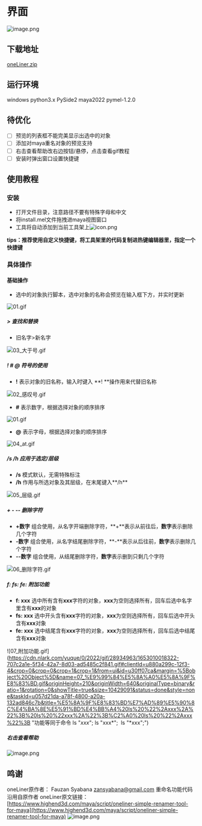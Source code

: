 # 界面

![image.png](https://cdn.nlark.com/yuque/0/2022/png/28934963/1652924727339-fd5a87b3-7ff0-479a-b8f0-bdee019d6b5a.png#clientId=u21dde9ea-4c25-4&crop=0&crop=0&crop=1&crop=1&from=paste&height=24&id=u36a25ec2&margin=%5Bobject%20Object%5D&name=image.png&originHeight=24&originWidth=304&originalType=binary&ratio=1&rotation=0&showTitle=true&size=3417&status=done&style=none&taskId=u95c71dcf-f8ca-44a7-8b1c-432434398a5&title=%E5%A6%82%E5%90%8D%E6%89%80%E7%A4%BA%EF%BC%8C%E5%8F%AA%E6%9C%89%E4%B8%80%E8%A1%8C%EF%BC%8C%E6%9E%81%E7%AE%80&width=304 "如名所示，只有一行，极简")

## 下载地址

[oneLiner.zip](https://anonfiles.com/r1eaf2icy5/oneLiner_zip)

## 运行环境

windows
python3.x PySide2
maya2022 pymel-1.2.0

## 待优化

- [ ] 预览的列表框不能完美显示出选中的对象
- [ ] 添加对maya重名对象的预览支持
- [ ] 右击查看帮助改右边按钮/悬停，点击查看gif教程
- [ ] 安装时弹出窗口设置快捷键

## 使用教程

### 安装

- 打开文件目录，注意路径不要有特殊字母和中文
- 将install.mel文件拖拽进maya视图窗口
- 工具将自动添加到当前工具架上![icon.png](https://cdn.nlark.com/yuque/0/2022/png/28934963/1653010332896-2226b603-0a3e-44b9-b9cf-58629d0f9813.png#clientId=u880a299c-12f3-4&crop=0.1291&crop=0.1353&crop=0.8733&crop=0.8794&from=ui&height=21&id=a8zvm&margin=%5Bobject%20Object%5D&name=icon.png&originHeight=64&originWidth=64&originalType=binary&ratio=1&rotation=0&showTitle=false&size=715&status=done&style=none&taskId=ufad57041-42ba-482c-b55f-0cc0aee778f&title=&width=21)

**tips：推荐使用自定义快捷键，将工具架里的代码复制进热键编辑器里，指定一个快捷键**

### 具体操作

#### 基础操作

- 选中的对象执行脚本，选中对象的名称会预览在输入框下方，并实时更新

![01.gif](https://cdn.nlark.com/yuque/0/2022/gif/28934963/1652965696936-170e7deb-b9ce-4860-b5ab-ac11d33fb44d.gif#clientId=u9a1d0959-bb3b-4&crop=0&crop=0&crop=1&crop=1&from=ui&id=u68d5d779&margin=%5Bobject%20Object%5D&name=01.gif&originHeight=208&originWidth=640&originalType=binary&ratio=1&rotation=0&showTitle=true&size=160565&status=done&style=none&taskId=u1f3a0f2f-7d97-4786-a0eb-2e00ca939c2&title=%E5%9C%A8%E8%BE%93%E5%85%A5%E6%A1%86%E5%86%85%E7%9B%B4%E6%8E%A5%E8%BE%93%E5%85%A5%E8%A6%81%E5%8F%98%E6%9B%B4%E7%9A%84%E5%90%8D%E5%AD%97%EF%BC%8C%E6%96%B0%E5%90%8D%E5%AD%97%E5%B0%86%E5%9C%A8%E8%BE%93%E5%85%A5%E6%A1%86%E4%B8%8B%E6%96%B9%E9%A2%84%E8%A7%88%EF%BC%8C%E5%9B%9E%E8%BD%A6%E6%89%A7%E8%A1%8C%E9%87%8D%E5%91%BD%E5%90%8D "在输入框内直接输入要变更的名字，新名字将在输入框下方预览，回车执行重命名")

##### > 查找和替换

- 旧名字>新名字

![03_大于号.gif](https://cdn.nlark.com/yuque/0/2022/gif/28934963/1653003300264-164117df-ba36-40a0-8be3-ac8637d2644d.gif#clientId=u880a299c-12f3-4&crop=0&crop=0&crop=1&crop=1&from=ui&id=bhGtc&margin=%5Bobject%20Object%5D&name=03_%E5%A4%A7%E4%BA%8E%E5%8F%B7.gif&originHeight=208&originWidth=640&originalType=binary&ratio=1&rotation=0&showTitle=true&size=189712&status=done&style=none&taskId=ud95e5457-5182-4afb-b17e-764cbae3da9&title=%E5%8F%AF%E4%B8%8E%20%40%20%23%20%E4%B8%80%E8%B5%B7%E4%BD%BF%E7%94%A8 "可与 @ # 一起使用")

##### ! # @ 符号的使用 

- **!** 表示对象的旧名称，输入时键入 **! **操作用来代替旧名称

![02_感叹号.gif](https://cdn.nlark.com/yuque/0/2022/gif/28934963/1653003515473-b1d7d283-ef3b-40e3-881a-79ab94811e6b.gif#clientId=u880a299c-12f3-4&crop=0&crop=0&crop=1&crop=1&from=ui&id=ud0fa7c37&margin=%5Bobject%20Object%5D&name=02_%E6%84%9F%E5%8F%B9%E5%8F%B7.gif&originHeight=208&originWidth=640&originalType=binary&ratio=1&rotation=0&showTitle=true&size=97036&status=done&style=none&taskId=u47d44f07-cf37-4f97-be4e-d8870f6fbc7&title=%E5%8F%AF%E4%BB%A5%E5%9C%A8%E8%BE%93%E5%85%A5%E6%96%87%E6%9C%AC%E7%9A%84%E4%BB%BB%E4%BD%95%E4%BD%8D%E7%BD%AE%EF%BC%8C%E5%8F%AF%E4%BB%A5%E5%A4%9A%E6%AC%A1%E4%BD%BF%E7%94%A8%E5%8F%AF%E4%B8%8E%20%23%20%40%20%E4%B8%80%E8%B5%B7%E4%BD%BF%E7%94%A8 "可以在输入文本的任何位置，可以多次使用可与 # @ 一起使用")

- **#** 表示数字，根据选择对象的顺序排序

![01.gif](https://cdn.nlark.com/yuque/0/2022/gif/28934963/1652965696936-170e7deb-b9ce-4860-b5ab-ac11d33fb44d.gif#clientId=u9a1d0959-bb3b-4&crop=0&crop=0&crop=1&crop=1&from=ui&id=E9Y7U&margin=%5Bobject%20Object%5D&name=01.gif&originHeight=208&originWidth=640&originalType=binary&ratio=1&rotation=0&showTitle=true&size=160565&status=done&style=none&taskId=u1f3a0f2f-7d97-4786-a0eb-2e00ca939c2&title=%E5%8F%AF%E4%BB%A5%E9%94%AE%E5%85%A5%E5%A4%9A%E4%B8%AA%E7%94%A8%E6%9D%A5%E8%A1%A8%E7%A4%BA%E5%A4%9A%E4%B8%AA%E6%95%B0%E5%AD%97%E5%8F%AF%E4%B8%8E%20%21%20%40%20%E4%B8%80%E8%B5%B7%E4%BD%BF%E7%94%A8 "可以键入多个用来表示多个数字可与 ! @ 一起使用")

- **@** 表示字母，根据选择对象的顺序排序

![04_at.gif](https://cdn.nlark.com/yuque/0/2022/gif/28934963/1653004847682-d35257fe-71c6-487a-8262-27d3a00ce3b7.gif#clientId=u880a299c-12f3-4&crop=0&crop=0&crop=1&crop=1&from=ui&id=ue4921293&margin=%5Bobject%20Object%5D&name=04_at.gif&originHeight=208&originWidth=640&originalType=binary&ratio=1&rotation=0&showTitle=true&size=76420&status=done&style=none&taskId=u4ad604c5-0a02-4a06-9937-90e75504248&title=%E5%8F%AA%E8%83%BD%E9%94%AE%E5%85%A5%E4%B8%80%E6%AC%A1%E5%8F%AF%E4%B8%8E%20%21%20%23%20%E4%B8%80%E8%B5%B7%E4%BD%BF%E7%94%A8 "只能键入一次可与 ! # 一起使用")

##### /s /h 应用于选定/层级

- **/s** 模式默认，无需特殊标注
- **/h** 作用与所选对象及其层级，在末尾键入**/h**

![05_层级.gif](https://cdn.nlark.com/yuque/0/2022/gif/28934963/1653009187963-981de756-5f9f-466e-a596-9e3582ddaf8f.gif#clientId=u880a299c-12f3-4&crop=0&crop=0&crop=1&crop=1&from=ui&id=u6418f12d&margin=%5Bobject%20Object%5D&name=05_%E5%B1%82%E7%BA%A7.gif&originHeight=208&originWidth=640&originalType=binary&ratio=1&rotation=0&showTitle=true&size=175756&status=done&style=none&taskId=ue2bc8fbf-8e0e-4519-aff2-718a10040aa&title=%E5%8F%AF%E4%B8%8E%E5%85%B6%E4%BB%96%E7%AC%A6%E5%8F%B7%E4%B8%80%E8%B5%B7%E4%BD%BF%E7%94%A8 "可与其他符号一起使用")

##### + - -- 删除字符

- **+数字** 组合使用，从名字开端删除字符，**+**表示从前往后，**数字**表示删除几个字符
- **-数字** 组合使用，从名字结尾删除字符，**-**表示从后往前，**数字**表示删除几个字符
- **--数字** 组合使用，从结尾删除字符，**数字**表示删到只剩几个字符

![06_删除字符.gif](https://cdn.nlark.com/yuque/0/2022/gif/28934963/1653010002269-2d1e6af6-40d6-4a2b-8058-8231d56f2577.gif#clientId=u880a299c-12f3-4&crop=0&crop=0&crop=1&crop=1&from=ui&id=uddb4d245&margin=%5Bobject%20Object%5D&name=06_%E5%88%A0%E9%99%A4%E5%AD%97%E7%AC%A6.gif&originHeight=210&originWidth=640&originalType=binary&ratio=1&rotation=0&showTitle=true&size=6191458&status=done&style=none&taskId=ud0568dce-4e17-45dd-b920-04fa7aa862e&title=%E4%B8%8D%E5%8F%AF%E4%B8%8E%E5%85%B6%E4%BB%96%E7%AC%A6%E5%8F%B7%E4%B8%80%E8%B5%B7%E4%BD%BF%E7%94%A8 "不可与其他符号一起使用")

##### f: fs: fe: 附加功能

- **f: xxx** 选中所有含有**xxx**字符的对象，**xxx**为空则选择所有，回车后选中名字里含有**xxx**的对象
- **fs: xxx** 选中开头含有**xxx**字符的对象，**xxx**为空则选择所有，回车后选中开头含有**xxx**对象
- **fe: xxx** 选中结尾含有**xxx**字符的对象，**xxx**为空则选择所有，回车后选中结尾含有**xxx**对象

![07_附加功能.gif](<https://cdn.nlark.com/yuque/0/2022/gif/28934963/1653010018322-707c2a1e-5f34-42a7-8d03-ad5485c2f841.gif#clientId=u880a299c-12f3-4&crop=0&crop=0&crop=1&crop=1&from=ui&id=u30ff07ca&margin=%5Bobject%20Object%5D&name=07_%E9%99%84%E5%8A%A0%E5%8A%9F%E8%83%BD.gif&originHeight=210&originWidth=640&originalType=binary&ratio=1&rotation=0&showTitle=true&size=10429091&status=done&style=none&taskId=u057d21da-a78f-4800-a20a-132ad846c7b&title=%E5%8A%9F%E8%83%BD%E7%AD%89%E5%90%8C%E4%BA%8E%E5%91%BD%E4%BB%A4%20ls%20%22%2Axxx%2A%22%3B%20ls%20%22xxx%2A%22%3B%C2%A0%20ls%20%22%2Axxx%22%3B> "功能等同于命令 ls "*xxx*"; ls "xxx*";  ls "*xxx";")

##### 右击查看帮助

![image.png](https://cdn.nlark.com/yuque/0/2022/png/28934963/1652932809050-417f698c-0353-46a5-85b2-691971760d3e.png#clientId=u21dde9ea-4c25-4&crop=0.0108&crop=0.059&crop=0.9756&crop=0.9846&from=paste&height=376&id=QeIcX&margin=%5Bobject%20Object%5D&name=image.png&originHeight=390&originWidth=369&originalType=binary&ratio=1&rotation=0&showTitle=false&size=27003&status=done&style=none&taskId=udd45a5c5-5d1f-4b54-92cf-3280ba7dbcc&title=&width=356)

## 鸣谢

oneLiner原作者：
Fauzan Syabana
zansyabana@gmail.com
重命名功能代码沿用自原作者
oneLiner原文链接：
[https://www.highend3d.com/maya/script/oneliner-simple-renamer-tool-for-maya](https://www.highend3d.com/maya/script/oneliner-simple-renamer-tool-for-maya)
![image.png](https://cdn.nlark.com/yuque/0/2022/png/28934963/1652933330430-eac858e4-df0b-4b70-bf84-c4820688d024.png#clientId=u21dde9ea-4c25-4&crop=0&crop=0&crop=1&crop=1&from=paste&height=129&id=ub7587bcf&margin=%5Bobject%20Object%5D&name=image.png&originHeight=129&originWidth=299&originalType=binary&ratio=1&rotation=0&showTitle=true&size=4229&status=done&style=none&taskId=ub5402b5e-ed6a-4618-a212-718ee1e11ba&title=%E5%8E%9FUI&width=299 "原UI")

